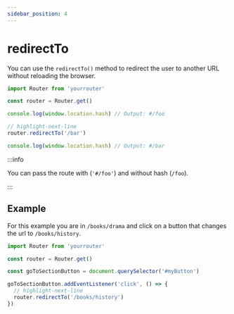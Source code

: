 ```yaml
---
sidebar_position: 4
---
```

# redirectTo

You can use the `redirectTo()` method to redirect the user to another URL without reloading the browser.

```js title="src/section.js"
import Router from 'yourrouter'

const router = Router.get()

console.log(window.location.hash) // Output: #/foo

// highlight-next-line
router.redirectTo('/bar')

console.log(window.location.hash) // Output: #/bar
```

:::info

You can pass the route with (`'#/foo'`) and without hash (`/foo`).

:::

## Example
For this example you are in `/books/drama` and click on a button that changes the url to `/books/history`.

```js title="src/section.js"
import Router from 'yourrouter'

const router = Router.get()

const goToSectionButton = document.querySelector('#myButton')

goToSectionButton.addEventListener('click', () => {
  // highlight-next-line
  router.redirectTo('/books/history')
})
```
